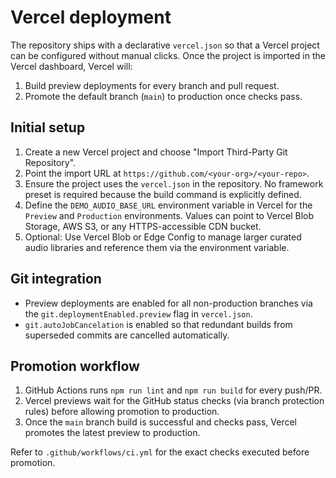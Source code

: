 # Vercel deployment

The repository ships with a declarative `vercel.json` so that a Vercel project can be configured without manual clicks. Once the
project is imported in the Vercel dashboard, Vercel will:

1. Build preview deployments for every branch and pull request.
2. Promote the default branch (`main`) to production once checks pass.

## Initial setup

1. Create a new Vercel project and choose "Import Third-Party Git Repository".
2. Point the import URL at `https://github.com/<your-org>/<your-repo>`.
3. Ensure the project uses the `vercel.json` in the repository. No framework preset is required because the build command is explicitly defined.
4. Define the `DEMO_AUDIO_BASE_URL` environment variable in Vercel for the `Preview` and `Production` environments. Values can point to Vercel Blob Storage, AWS S3, or any HTTPS-accessible CDN bucket.
5. Optional: Use Vercel Blob or Edge Config to manage larger curated audio libraries and reference them via the environment variable.

## Git integration

- Preview deployments are enabled for all non-production branches via the `git.deploymentEnabled.preview` flag in `vercel.json`.
- `git.autoJobCancelation` is enabled so that redundant builds from superseded commits are cancelled automatically.

## Promotion workflow

1. GitHub Actions runs `npm run lint` and `npm run build` for every push/PR.
2. Vercel previews wait for the GitHub status checks (via branch protection rules) before allowing promotion to production.
3. Once the `main` branch build is successful and checks pass, Vercel promotes the latest preview to production.

Refer to `.github/workflows/ci.yml` for the exact checks executed before promotion.
